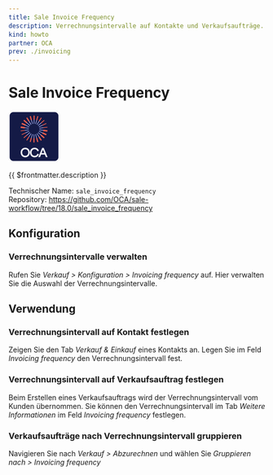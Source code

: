 ```yaml
---
title: Sale Invoice Frequency
description: Verrechnungsintervalle auf Kontakte und Verkaufsaufträge.
kind: howto
partner: OCA
prev: ./invoicing
---
```


# Sale Invoice Frequency

![icon_oca_app](attachments/icon_oca_app.png)

{{ $frontmatter.description }}

Technischer Name: `sale_invoice_frequency`\
Repository: <https://github.com/OCA/sale-workflow/tree/18.0/sale_invoice_frequency>

## Konfiguration

### Verrechnungsintervalle verwalten

Rufen Sie _Verkauf > Konfiguration > Invoicing frequency_ auf. Hier verwalten Sie die Auswahl der Verrechnungsintervalle.

## Verwendung

### Verrechnungsintervall auf Kontakt festlegen

Zeigen Sie den Tab _Verkauf & Einkauf_ eines Kontakts an. Legen Sie im Feld _Invoicing frequency_ den Verrechnungsintervall fest.

### Verrechnungsintervall auf Verkaufsauftrag festlegen

Beim Erstellen eines Verkaufsauftrags wird der Verrechnungsintervall vom Kunden übernommen. Sie können den Verrechnungsintervall im Tab _Weitere Informationen_ im Feld _Invoicing frequency_ festlegen.

### Verkaufsaufträge nach Verrechnungsintervall gruppieren

Navigieren Sie nach _Verkauf > Abzurechnen_ und wählen Sie _Gruppieren nach > Invoicing frequency_
